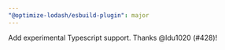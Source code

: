 ```yaml
---
"@optimize-lodash/esbuild-plugin": major
---
```


Add experimental Typescript support. Thanks @ldu1020 (#428)!
